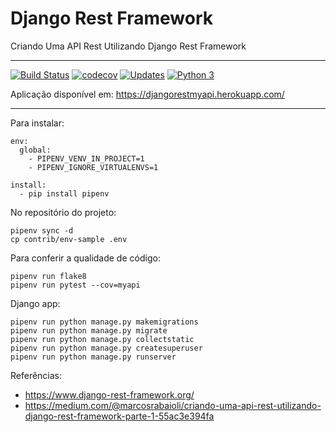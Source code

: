 # Django Rest Framework
Criando Uma API Rest Utilizando Django Rest Framework
___

[![Build Status](https://travis-ci.org/marvinsilva/django-rest.svg?branch=master)](https://travis-ci.org/marvinsilva/django-rest)
[![codecov](https://codecov.io/gh/marvinsilva/django-rest/branch/master/graph/badge.svg)](https://codecov.io/gh/marvinsilva/django-rest)
[![Updates](https://pyup.io/repos/github/marvinsilva/django-rest/shield.svg)](https://pyup.io/repos/github/marvinsilva/django-rest/)
[![Python 3](https://pyup.io/repos/github/marvinsilva/django-rest/python-3-shield.svg)](https://pyup.io/repos/github/marvinsilva/django-rest/)

Aplicação disponível em: https://djangorestmyapi.herokuapp.com/
___

Para instalar:

```console
env:
  global:
    - PIPENV_VENV_IN_PROJECT=1
    - PIPENV_IGNORE_VIRTUALENVS=1

install:
  - pip install pipenv
```
No repositório do projeto:
```console
pipenv sync -d
cp contrib/env-sample .env
```

Para conferir a qualidade de código:
```console
pipenv run flake8
pipenv run pytest --cov=myapi
```

Django app:
```console
pipenv run python manage.py makemigrations
pipenv run python manage.py migrate
pipenv run python manage.py collectstatic
pipenv run python manage.py createsuperuser
pipenv run python manage.py runserver
```

Referências:
- https://www.django-rest-framework.org/
- https://medium.com/@marcosrabaioli/criando-uma-api-rest-utilizando-django-rest-framework-parte-1-55ac3e394fa
